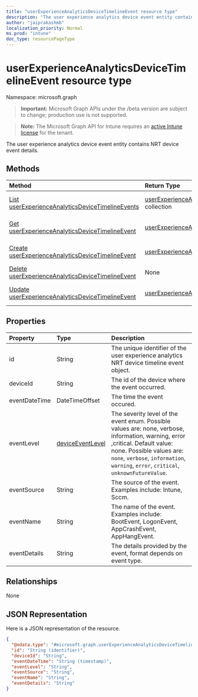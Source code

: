 ```yaml
---
title: "userExperienceAnalyticsDeviceTimelineEvent resource type"
description: "The user experience analytics device event entity contains NRT device event details."
author: "jaiprakashmb"
localization_priority: Normal
ms.prod: "intune"
doc_type: resourcePageType
---
```


# userExperienceAnalyticsDeviceTimelineEvent resource type

Namespace: microsoft.graph

> **Important:** Microsoft Graph APIs under the /beta version are subject to change; production use is not supported.

> **Note:** The Microsoft Graph API for Intune requires an [active Intune license](https://go.microsoft.com/fwlink/?linkid=839381) for the tenant.

The user experience analytics device event entity contains NRT device event details.

## Methods
|Method|Return Type|Description|
|:---|:---|:---|
|[List userExperienceAnalyticsDeviceTimelineEvents](../api/intune-devices-userexperienceanalyticsdevicetimelineevent-list.md)|[userExperienceAnalyticsDeviceTimelineEvent](../resources/intune-devices-userexperienceanalyticsdevicetimelineevent.md) collection|List properties and relationships of the [userExperienceAnalyticsDeviceTimelineEvent](../resources/intune-devices-userexperienceanalyticsdevicetimelineevent.md) objects.|
|[Get userExperienceAnalyticsDeviceTimelineEvent](../api/intune-devices-userexperienceanalyticsdevicetimelineevent-get.md)|[userExperienceAnalyticsDeviceTimelineEvent](../resources/intune-devices-userexperienceanalyticsdevicetimelineevent.md)|Read properties and relationships of the [userExperienceAnalyticsDeviceTimelineEvent](../resources/intune-devices-userexperienceanalyticsdevicetimelineevent.md) object.|
|[Create userExperienceAnalyticsDeviceTimelineEvent](../api/intune-devices-userexperienceanalyticsdevicetimelineevent-create.md)|[userExperienceAnalyticsDeviceTimelineEvent](../resources/intune-devices-userexperienceanalyticsdevicetimelineevent.md)|Create a new [userExperienceAnalyticsDeviceTimelineEvent](../resources/intune-devices-userexperienceanalyticsdevicetimelineevent.md) object.|
|[Delete userExperienceAnalyticsDeviceTimelineEvent](../api/intune-devices-userexperienceanalyticsdevicetimelineevent-delete.md)|None|Deletes a [userExperienceAnalyticsDeviceTimelineEvent](../resources/intune-devices-userexperienceanalyticsdevicetimelineevent.md).|
|[Update userExperienceAnalyticsDeviceTimelineEvent](../api/intune-devices-userexperienceanalyticsdevicetimelineevent-update.md)|[userExperienceAnalyticsDeviceTimelineEvent](../resources/intune-devices-userexperienceanalyticsdevicetimelineevent.md)|Update the properties of a [userExperienceAnalyticsDeviceTimelineEvent](../resources/intune-devices-userexperienceanalyticsdevicetimelineevent.md) object.|

## Properties
|Property|Type|Description|
|:---|:---|:---|
|id|String|The unique identifier of the user experience analytics NRT device timeline event object.|
|deviceId|String|The id of the device where the event occurred.|
|eventDateTime|DateTimeOffset|The time the event occured.|
|eventLevel|[deviceEventLevel](../resources/intune-devices-deviceeventlevel.md)|The severity level of the event enum. Possible values are: none, verbose, information, warning, error ,critical. Default value: none. Possible values are: `none`, `verbose`, `information`, `warning`, `error`, `critical`, `unknownFutureValue`.|
|eventSource|String|The source of the event. Examples include: Intune, Sccm.|
|eventName|String|The name of the event. Examples include: BootEvent, LogonEvent, AppCrashEvent, AppHangEvent.|
|eventDetails|String|The details provided by the event, format depends on event type.|

## Relationships
None

## JSON Representation
Here is a JSON representation of the resource.
<!-- {
  "blockType": "resource",
  "keyProperty": "id",
  "@odata.type": "microsoft.graph.userExperienceAnalyticsDeviceTimelineEvent"
}
-->
``` json
{
  "@odata.type": "#microsoft.graph.userExperienceAnalyticsDeviceTimelineEvent",
  "id": "String (identifier)",
  "deviceId": "String",
  "eventDateTime": "String (timestamp)",
  "eventLevel": "String",
  "eventSource": "String",
  "eventName": "String",
  "eventDetails": "String"
}
```
